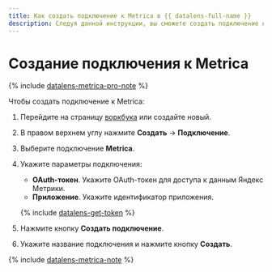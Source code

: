 ```yaml
---
title: Как создать подключение к Metrica в {{ datalens-full-name }}
description: Следуя данной инструкции, вы сможете создать подключение к Metrica.
---
```


# Создание подключения к Metrica


{% include [datalens-metrica-pro-note](../../../_includes/datalens/datalens-metrica-pro-note.md) %}


Чтобы создать подключение к Metrica:



1. Перейдите на страницу [воркбука](../../workbooks-collections/index.md) или создайте новый.
1. В правом верхнем углу нажмите **Создать** → **Подключение**.
1. Выберите подключение **Metrica**.
1. Укажите параметры подключения:
   * **OAuth-токен**. Укажите OAuth-токен для доступа к данным Яндекс Метрики.
   * **Приложение**. Укажите идентификатор приложения.

   {% include [datalens-get-token](../../../_includes/datalens/operations/datalens-get-token.md) %}
   
1. Нажмите кнопку **Создать подключение**.
1. Укажите название подключения и нажмите кнопку **Создать**.

{% include [datalens-metrica-note](../../../_includes/datalens/datalens-metrica-note.md) %}
